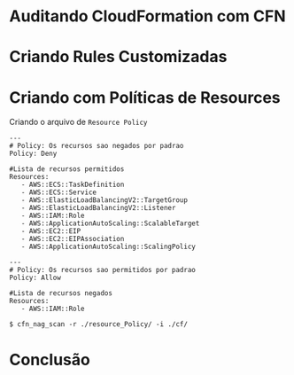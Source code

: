 # Auditando CloudFormation com CFN

# Criando Rules Customizadas


# Criando com Políticas de Resources

Criando o arquivo de `Resource Policy`

```
---
# Policy: Os recursos sao negados por padrao
Policy: Deny

#Lista de recursos permitidos
Resources:
   - AWS::ECS::TaskDefinition
   - AWS::ECS::Service
   - AWS::ElasticLoadBalancingV2::TargetGroup
   - AWS::ElasticLoadBalancingV2::Listener
   - AWS::IAM::Role
   - AWS::ApplicationAutoScaling::ScalableTarget
   - AWS::EC2::EIP
   - AWS::EC2::EIPAssociation
   - AWS::ApplicationAutoScaling::ScalingPolicy
```
```
---
# Policy: Os recursos sao permitidos por padrao
Policy: Allow

#Lista de recursos negados
Resources:
   - AWS::IAM::Role
```   

```
$ cfn_nag_scan -r ./resource_Policy/ -i ./cf/
```

# Conclusão